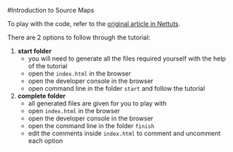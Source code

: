 #Introduction to Source Maps

To play with the code, refer to the [original article in Nettuts](http://net.tutsplus.com/articles/news/introduction-to-source-maps).

There are 2 options to follow through the tutorial:

1. **start folder**
    - you will need to generate all the files required yourself with the help of the tutorial
    - open the `index.html` in the browser
    - open the developer console in the browser
    - open command line in the folder `start` and follow the tutorial
2. **complete folder**
    - all generated files are given for you to play with
    - open `index.html` in the browser
    - open the developer console in the browser
    - open the command line in the folder `finish`
    - edit the comments inside `index.html` to comment and uncomment each option
